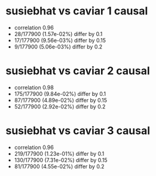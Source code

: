 # susiebhat vs caviar  1 causal

- correlation 0.96
- 28/177900 (1.57e-02%) differ by 0.1
- 17/177900 (9.56e-03%) differ by 0.15
- 9/177900 (5.06e-03%) differ by 0.2


# susiebhat vs caviar  2 causal

- correlation 0.98
- 175/177900 (9.84e-02%) differ by 0.1
- 87/177900 (4.89e-02%) differ by 0.15
- 52/177900 (2.92e-02%) differ by 0.2


# susiebhat vs caviar  3 causal

- correlation 0.96
- 219/177900 (1.23e-01%) differ by 0.1
- 130/177900 (7.31e-02%) differ by 0.15
- 81/177900 (4.55e-02%) differ by 0.2


